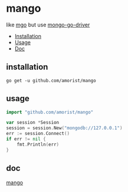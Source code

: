 # mango

like [mgo](https://github.com/globalsign/mgo) but use [mongo-go-driver](https://github.com/mongodb/mongo-go-driver)

- [Installation](#installation)
- [Usage](#usage)
- [Doc](#doc)

## installation

`go get -u github.com/amorist/mango`

## usage

```go
import "github.com/amorist/mango"

var session *Session
session = session.New("mongodb://127.0.0.1")
err := session.Connect()
if err != nil {
    fmt.Println(err)
}
```

## doc

[mango](https://godoc.org/github.com/amorist/mango)
